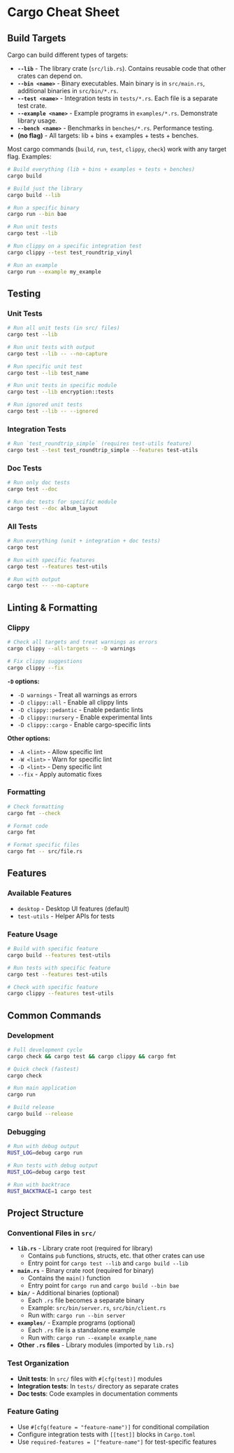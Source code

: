 # Cargo Cheat Sheet

## Build Targets

Cargo can build different types of targets:

- **`--lib`** - The library crate (`src/lib.rs`). Contains reusable code that other crates can depend on.
- **`--bin <name>`** - Binary executables. Main binary is in `src/main.rs`, additional binaries in `src/bin/*.rs`.
- **`--test <name>`** - Integration tests in `tests/*.rs`. Each file is a separate test crate.
- **`--example <name>`** - Example programs in `examples/*.rs`. Demonstrate library usage.
- **`--bench <name>`** - Benchmarks in `benches/*.rs`. Performance testing.
- **(no flag)** - All targets: lib + bins + examples + tests + benches.

Most cargo commands (`build`, `run`, `test`, `clippy`, `check`) work with any target flag. Examples:

```bash
# Build everything (lib + bins + examples + tests + benches)
cargo build

# Build just the library
cargo build --lib

# Run a specific binary
cargo run --bin bae

# Run unit tests
cargo test --lib

# Run clippy on a specific integration test
cargo clippy --test test_roundtrip_vinyl

# Run an example
cargo run --example my_example
```

## Testing

### Unit Tests
```bash
# Run all unit tests (in src/ files)
cargo test --lib

# Run unit tests with output
cargo test --lib -- --no-capture

# Run specific unit test
cargo test --lib test_name

# Run unit tests in specific module
cargo test --lib encryption::tests

# Run ignored unit tests
cargo test --lib -- --ignored
```

### Integration Tests
```bash
# Run `test_roundtrip_simple` (requires test-utils feature)
cargo test --test test_roundtrip_simple --features test-utils
```

### Doc Tests
```bash
# Run only doc tests
cargo test --doc

# Run doc tests for specific module
cargo test --doc album_layout
```

### All Tests
```bash
# Run everything (unit + integration + doc tests)
cargo test

# Run with specific features
cargo test --features test-utils

# Run with output
cargo test -- --no-capture
```

## Linting & Formatting

### Clippy
```bash
# Check all targets and treat warnings as errors
cargo clippy --all-targets -- -D warnings

# Fix clippy suggestions
cargo clippy --fix
```

**`-D` options:**
- `-D warnings` - Treat all warnings as errors
- `-D clippy::all` - Enable all clippy lints
- `-D clippy::pedantic` - Enable pedantic lints
- `-D clippy::nursery` - Enable experimental lints
- `-D clippy::cargo` - Enable cargo-specific lints

**Other options:**
- `-A <lint>` - Allow specific lint
- `-W <lint>` - Warn for specific lint
- `-D <lint>` - Deny specific lint
- `--fix` - Apply automatic fixes

### Formatting
```bash
# Check formatting
cargo fmt --check

# Format code
cargo fmt

# Format specific files
cargo fmt -- src/file.rs
```

## Features

### Available Features
- `desktop` - Desktop UI features (default)
- `test-utils` - Helper APIs for tests

### Feature Usage
```bash
# Build with specific feature
cargo build --features test-utils

# Run tests with specific feature
cargo test --features test-utils

# Check with specific feature
cargo clippy --features test-utils
```

## Common Commands

### Development
```bash
# Full development cycle
cargo check && cargo test && cargo clippy && cargo fmt

# Quick check (fastest)
cargo check

# Run main application
cargo run

# Build release
cargo build --release
```

### Debugging
```bash
# Run with debug output
RUST_LOG=debug cargo run

# Run tests with debug output
RUST_LOG=debug cargo test

# Run with backtrace
RUST_BACKTRACE=1 cargo test
```

## Project Structure

### Conventional Files in `src/`
- **`lib.rs`** - Library crate root (required for library)
  - Contains `pub` functions, structs, etc. that other crates can use
  - Entry point for `cargo test --lib` and `cargo build --lib`
- **`main.rs`** - Binary crate root (required for binary)
  - Contains the `main()` function
  - Entry point for `cargo run` and `cargo build --bin bae`
- **`bin/`** - Additional binaries (optional)
  - Each `.rs` file becomes a separate binary
  - Example: `src/bin/server.rs`, `src/bin/client.rs`
  - Run with: `cargo run --bin server`
- **`examples/`** - Example programs (optional)
  - Each `.rs` file is a standalone example
  - Run with: `cargo run --example example_name`
- **Other `.rs` files** - Library modules (imported by `lib.rs`)

### Test Organization
- **Unit tests**: In `src/` files with `#[cfg(test)]` modules
- **Integration tests**: In `tests/` directory as separate crates
- **Doc tests**: Code examples in documentation comments

### Feature Gating
- Use `#[cfg(feature = "feature-name")]` for conditional compilation
- Configure integration tests with `[[test]]` blocks in `Cargo.toml`
- Use `required-features = ["feature-name"]` for test-specific features
